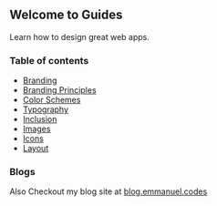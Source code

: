 ## Welcome to Guides 

Learn how to design great web apps.

### Table of contents 

- [Branding](/branding/basics)
- [Branding Principles](/branding/principles)
- [Color Schemes](/branding/colors)
- [Typography](/branding/typography)
- [Inclusion](/branding/inclusion)
- [Images](/branding/images)
- [Icons](/branding/icons)
- [Layout](/branding/layout)


### Blogs

Also Checkout my blog site at [blog.emmanuel.codes](https://blog.emmanuel.codes)
